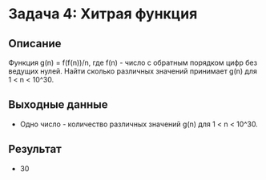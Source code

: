 # Задача 4: Хитрая функция

## Описание
Функция g(n) = f(f(n))/n, где f(n) - число с обратным порядком цифр без ведущих нулей.
Найти сколько различных значений принимает g(n) для 1 < n < 10^30.

## Выходные данные
- Одно число - количество различных значений g(n) для 1 < n < 10^30.

## Результат
- 30